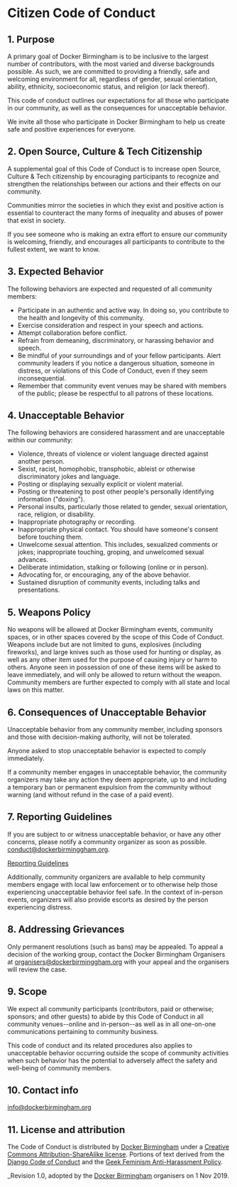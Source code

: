 # Citizen Code of Conduct

## 1. Purpose

A primary goal of Docker Birmingham is to be inclusive to the largest number of contributors, with the most varied and 
diverse backgrounds possible. As such, we are committed to providing a friendly, safe and welcoming environment for 
all, regardless of gender, sexual orientation, ability, ethnicity, socioeconomic status, and religion (or lack thereof).

This code of conduct outlines our expectations for all those who participate in our community, as well as the 
consequences for unacceptable behavior.

We invite all those who participate in Docker Birmingham to help us create safe and positive experiences for everyone.

## 2. Open Source, Culture & Tech Citizenship

A supplemental goal of this Code of Conduct is to increase open Source, Culture & Tech citizenship by encouraging 
participants to recognize and strengthen the relationships between our actions and their effects on our community.

Communities mirror the societies in which they exist and positive action is essential to counteract the many forms of 
inequality and abuses of power that exist in society.

If you see someone who is making an extra effort to ensure our community is welcoming, friendly, and encourages all 
participants to contribute to the fullest extent, we want to know.

## 3. Expected Behavior

The following behaviors are expected and requested of all community members:

  * Participate in an authentic and active way. In doing so, you contribute to the health and longevity of this 
  community.
  * Exercise consideration and respect in your speech and actions.
  * Attempt collaboration before conflict.
  * Refrain from demeaning, discriminatory, or harassing behavior and speech.
  * Be mindful of your surroundings and of your fellow participants. Alert community leaders if you notice a dangerous 
  situation, someone in distress, or violations of this Code of Conduct, even if they seem inconsequential.
  * Remember that community event venues may be shared with members of the public; please be respectful to all patrons 
  of these locations.

## 4. Unacceptable Behavior

The following behaviors are considered harassment and are unacceptable within our community:

  * Violence, threats of violence or violent language directed against another person.
  * Sexist, racist, homophobic, transphobic, ableist or otherwise discriminatory jokes and language.
  * Posting or displaying sexually explicit or violent material.
  * Posting or threatening to post other people's personally identifying information ("doxing").
  * Personal insults, particularly those related to gender, sexual orientation, race, religion, or disability.
  * Inappropriate photography or recording.
  * Inappropriate physical contact. You should have someone's consent before touching them.
  * Unwelcome sexual attention. This includes, sexualized comments or jokes; inappropriate touching, groping, and 
  unwelcomed sexual advances.
  * Deliberate intimidation, stalking or following (online or in person).
  * Advocating for, or encouraging, any of the above behavior.
  * Sustained disruption of community events, including talks and presentations.

## 5. Weapons Policy

No weapons will be allowed at Docker Birmingham events, community spaces, or in other spaces covered by the scope 
of this Code of Conduct. Weapons include but are not limited to guns, explosives (including fireworks), and large 
knives such as those used for hunting or display, as well as any other item used for the purpose of causing injury or 
harm to others. Anyone seen in possession of one of these items will be asked to leave immediately, and will only be 
allowed to return without the weapon. Community members are further expected to comply with all state and local laws 
on this matter.

## 6. Consequences of Unacceptable Behavior

Unacceptable behavior from any community member, including sponsors and those with decision-making authority, will not 
be tolerated.

Anyone asked to stop unacceptable behavior is expected to comply immediately.

If a community member engages in unacceptable behavior, the community organizers may take any action they deem 
appropriate, up to and including a temporary ban or permanent expulsion from the community without warning (and 
without refund in the case of a paid event).

## 7. Reporting Guidelines

If you are subject to or witness unacceptable behavior, or have any other concerns, please notify a community 
organizer as soon as possible. [conduct@dockerbirminggham.org]().

[Reporting Guidelines](/reporting_guidelines.md)

Additionally, community organizers are available to help community members engage with local law enforcement or to 
otherwise help those experiencing unacceptable behavior feel safe. In the context of in-person events, organizers 
will also provide escorts as desired by the person experiencing distress.

## 8. Addressing Grievances

Only permanent resolutions (such as bans) may be appealed. To appeal a decision of the working group, contact the 
Docker Birmingham Organisers at [organisers@dockerbirminggham.org]() with your appeal and the organisers will review 
the case.

## 9. Scope

We expect all community participants (contributors, paid or otherwise; sponsors; and other guests) to abide by this 
Code of Conduct in all community venues--online and in-person--as well as in all one-on-one communications pertaining 
to community business.

This code of conduct and its related procedures also applies to unacceptable behavior occurring outside the scope of 
community activities when such behavior has the potential to adversely affect the safety and well-being of community 
members.

## 10. Contact info

[info@dockerbirmingham.org]()

## 11. License and attribution

The Code of Conduct is distributed by [Docker Birmingham](https://dockerbirmingham.org) under 
a [Creative Commons Attribution-ShareAlike license](http://creativecommons.org/licenses/by-sa/3.0/). 
Portions of text derived from the [Django Code of Conduct](https://www.djangoproject.com/conduct/) and 
the [Geek Feminism Anti-Harassment Policy](http://geekfeminism.wikia.com/wiki/Conference_anti-harassment/Policy).

_Revision 1.0, adopted by the [Docker Birmingham]() organisers on 1 Nov 2019.
